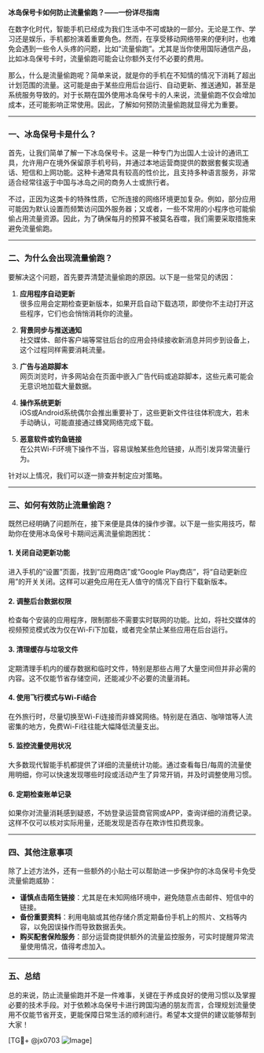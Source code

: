 **冰岛保号卡如何防止流量偷跑？——一份详尽指南**

在数字化时代，智能手机已经成为我们生活中不可或缺的一部分。无论是工作、学习还是娱乐，手机都扮演着重要角色。然而，在享受移动网络带来的便利时，也难免会遇到一些令人头疼的问题，比如“流量偷跑”。尤其是当你使用国际通信产品，比如冰岛保号卡时，流量偷跑可能会让你额外支付不必要的费用。

那么，什么是流量偷跑呢？简单来说，就是你的手机在不知情的情况下消耗了超出计划范围的流量。这可能是由于某些应用后台运行、自动更新、推送通知，甚至是系统服务导致的。对于长期在国外使用冰岛保号卡的人来说，流量偷跑不仅会增加成本，还可能影响正常使用。因此，了解如何预防流量偷跑就显得尤为重要。

---

### 一、冰岛保号卡是什么？

首先，让我们简单了解一下冰岛保号卡。这是一种专门为出国人士设计的通讯工具，允许用户在境外保留原手机号码，并通过本地运营商提供的数据套餐实现通话、短信和上网功能。这种卡通常具有较高的性价比，且支持多种语言服务，非常适合经常往返于中国与冰岛之间的商务人士或旅行者。

不过，正因为这类卡的特殊性质，它所连接的网络环境更加复杂。例如，部分应用可能因为默认设置而频繁访问国外服务器；又或者，一些不常用的小程序也可能偷偷占用流量资源。因此，为了确保每月的预算不被莫名吞噬，我们需要采取措施来避免流量偷跑。

---

### 二、为什么会出现流量偷跑？

要解决这个问题，首先要弄清楚流量偷跑的原因。以下是一些常见的诱因：

1. **应用程序自动更新**  
   很多应用会定期检查更新版本，如果开启自动下载选项，即使你不主动打开这些程序，它们也会悄悄消耗你的流量。

2. **背景同步与推送通知**  
   社交媒体、邮件客户端等常驻后台的应用会持续接收新消息并同步到设备上，这个过程同样需要消耗流量。

3. **广告与追踪脚本**  
   网页浏览时，许多网站会在页面中嵌入广告代码或追踪脚本，这些元素可能会无意识地加载大量数据。

4. **操作系统更新**  
   iOS或Android系统偶尔会推出重要补丁，这些更新文件往往体积庞大，若未手动确认，可能直接通过蜂窝网络完成下载。

5. **恶意软件或钓鱼链接**  
   在公共Wi-Fi环境下操作不当，容易误触某些危险链接，从而引发异常流量行为。

针对以上情况，我们可以逐一排查并制定应对策略。

---

### 三、如何有效防止流量偷跑？

既然已经明确了问题所在，接下来便是具体的操作步骤。以下是一些实用技巧，帮助你在使用冰岛保号卡期间远离流量偷跑困扰：

#### 1. 关闭自动更新功能
进入手机的“设置”页面，找到“应用商店”或“Google Play商店”，将“自动更新应用”的开关关闭。这样可以避免应用在无人值守的情况下自行下载新版本。

#### 2. 调整后台数据权限
检查每个安装的应用程序，限制那些不需要实时联网的功能。比如，将社交媒体的视频预览模式改为仅在Wi-Fi下加载，或者完全禁止某些应用在后台运行。

#### 3. 清理缓存与垃圾文件
定期清理手机内的缓存数据和临时文件，特别是那些占用了大量空间但并非必需的内容。这不仅能节省存储空间，还能减少不必要的流量消耗。

#### 4. 使用飞行模式与Wi-Fi结合
在外旅行时，尽量切换至Wi-Fi连接而非蜂窝网络。特别是在酒店、咖啡馆等人流密集的地方，免费Wi-Fi往往能大幅降低流量支出。

#### 5. 监控流量使用状况
大多数现代智能手机都提供了详细的流量统计功能。通过查看每日/每周的流量使用明细，你可以快速发现哪些时段或活动产生了异常开销，并及时调整使用习惯。

#### 6. 定期检查账单记录
如果你对流量消耗感到疑惑，不妨登录运营商官网或APP，查询详细的消费记录。这样不仅可以核对实际用量，还能发现是否存在欺诈性扣费现象。

---

### 四、其他注意事项

除了上述方法外，还有一些额外的小贴士可以帮助进一步保护你的冰岛保号卡免受流量偷跑威胁：

- **谨慎点击陌生链接**：尤其是在未知网络环境中，避免随意点击邮件、短信中的链接。
- **备份重要资料**：利用电脑或其他存储介质定期备份手机上的照片、文档等内容，以免因误操作而导致数据丢失。
- **购买配套保险服务**：部分运营商提供额外的流量监控服务，可实时提醒异常流量使用情况，值得考虑加入。

---

### 五、总结

总的来说，防止流量偷跑并不是一件难事，关键在于养成良好的使用习惯以及掌握必要的技术手段。对于依赖冰岛保号卡进行跨国沟通的朋友而言，合理规划流量使用不仅能节省开支，更能保障日常生活的顺利进行。希望本文提供的建议能够帮到大家！

[TG💪+ @jx0703 ![Image](https://github.com/user-attachments/assets/dbca1d08-cadb-493c-b0ec-ad6f7a83f270)]